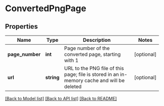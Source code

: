 # ConvertedPngPage

## Properties
Name | Type | Description | Notes
------------ | ------------- | ------------- | -------------
**page_number** | **int** | Page number of the converted page, starting with 1 | [optional] 
**url** | **string** | URL to the PNG file of this page; file is stored in an in-memory cache and will be deleted | [optional] 

[[Back to Model list]](../README.md#documentation-for-models) [[Back to API list]](../README.md#documentation-for-api-endpoints) [[Back to README]](../README.md)



